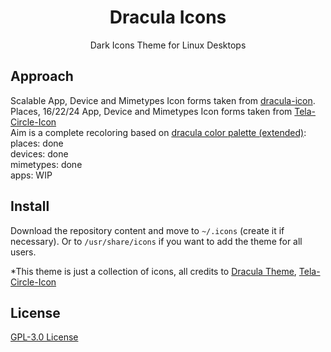 <h1 align="center">
  Dracula Icons
  <br>
</h1>

<p align="center">
  Dark Icons Theme for Linux Desktops
</p>

## Approach
Scalable App, Device and Mimetypes Icon forms taken from [dracula-icon](https://github.com/m4thewz/dracula-icons).  
Places, 16/22/24 App, Device and Mimetypes Icon forms taken from  [Tela-Circle-Icon](https://github.com/vinceliuice/Tela-circle-icon-theme)  
Aim is a complete recoloring based on [dracula color palette (extended)](dracula.gpl):  
places: done  
devices: done   
mimetypes: done  
apps: WIP

## Install
Download the repository content and move to `~/.icons` (create it if necessary). Or to `/usr/share/icons` if you want to add the theme for all users.

*This theme is just a collection of icons, all credits to [Dracula Theme](https://draculatheme.com), [Tela-Circle-Icon](https://github.com/vinceliuice/Tela-circle-icon-theme)

## License

[GPL-3.0 License](./LICENSE.md)
